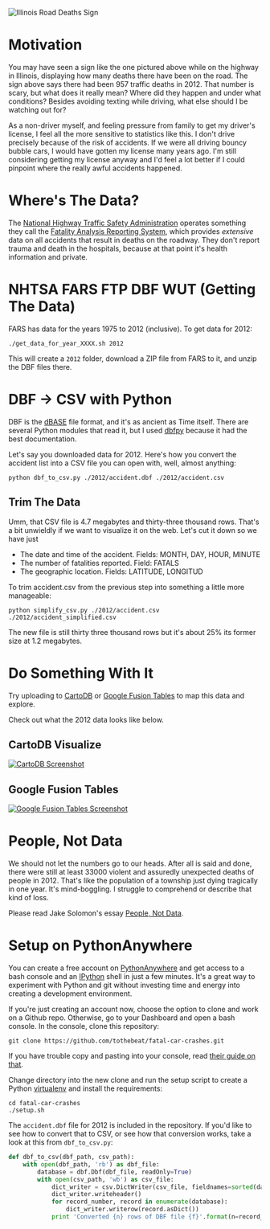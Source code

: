![Illinois Road Deaths Sign](https://raw2.github.com/tothebeat/fatal-car-crashes/master/roadsign.jpg)

# Motivation

You may have seen a sign like the one pictured above while on the highway in Illinois, displaying how many deaths there have been on the road. The sign above says there had been 957 traffic deaths in 2012. That number is scary, but what does it really mean? Where did they happen and under what conditions? Besides avoiding texting while driving, what else should I be watching out for?

As a non-driver myself, and feeling pressure from family to get my driver's license, I feel all the more sensitive to statistics like this. I don't drive precisely because of the risk of accidents. If we were all driving bouncy bubble cars, I would have gotten my license many years ago. I'm still considering getting my license anyway and I'd feel a lot better if I could pinpoint where the really awful accidents happened.

# Where's The Data?

The [National Highway Traffic Safety Administration](http://www.nhtsa.gov/) operates something they call the [Fatality Analysis Reporting System](http://www-fars.nhtsa.dot.gov/Main/index.aspx), which provides _extensive_ data on all accidents that result in deaths on the roadway. They don't report trauma and death in the hospitals, because at that point it's health information and private.


# NHTSA FARS FTP DBF WUT (Getting The Data)

FARS has data for the years 1975 to 2012 (inclusive). To get data for 2012:

```
./get_data_for_year_XXXX.sh 2012
```

This will create a `2012` folder, download a ZIP file from FARS to it, and unzip the DBF files there.

# DBF -> CSV with Python

DBF is the [dBASE](http://en.wikipedia.org/wiki/DBase) file format, and it's as ancient as Time itself. There are several Python modules that read it, but I used [dbfpy](http://dbfpy.sourceforge.net/) because it had the best documentation.

Let's say you downloaded data for 2012. Here's how you convert the accident list into a CSV file you can open with, well, almost anything:

```
python dbf_to_csv.py ./2012/accident.dbf ./2012/accident.csv
```

## Trim The Data

Umm, that CSV file is 4.7 megabytes and thirty-three thousand rows. That's a bit unwieldly if we want to visualize it on the web. Let's cut it down so we have just

* The date and time of the accident. Fields: MONTH, DAY, HOUR, MINUTE
* The number of fatalities reported. Field: FATALS
* The geographic location. Fields: LATITUDE, LONGITUD

To trim accident.csv from the previous step into something a little more manageable:

```
python simplify_csv.py ./2012/accident.csv ./2012/accident_simplified.csv
```

The new file is still thirty three thousand rows but it's about 25% its former size at 1.2 megabytes.

# Do Something With It

Try uploading to [CartoDB](http://cartodb.com/visualize) or [Google Fusion Tables](http://www.google.com/drive/apps.html#fusiontables) to map this data and explore.

Check out what the 2012 data looks like below.

## CartoDB Visualize

[![CartoDB Screenshot](https://raw2.github.com/tothebeat/fatal-car-crashes/master/cartodb_screenshot.png)](http://cdb.io/1cagt7b)

## Google Fusion Tables

[![Google Fusion Tables Screenshot](https://raw2.github.com/tothebeat/fatal-car-crashes/master/fusiontable_screenshot.png)](https://www.google.com/fusiontables/DataSource?docid=1HSmnbonscs8FbUkrVqr6vPiZFsNR02P_PaRqDNY)

# People, Not Data

We should not let the numbers go to our heads. After all is said and done, there were still at least 33000 violent and assuredly unexpected deaths of people in 2012. That's like the population of a township just dying tragically in one year. It's mind-boggling. I struggle to comprehend or describe that kind of loss.

Please read Jake Solomon's essay [People, Not Data](https://medium.com/p/47434acb50a8).

# Setup on PythonAnywhere

You can create a free account on [PythonAnywhere](https://www.pythonanywhere.com/) and get access to a bash console and an [IPython](http://ipython.org/) shell in just a few minutes. It's a great way to experiment with Python and git without investing time and energy into creating a development environment.

If you're just creating an account now, choose the option to clone and work on a Github repo. Otherwise, go to your Dashboard and open a bash console. In the console, clone this repository:

```
git clone https://github.com/tothebeat/fatal-car-crashes.git
```

If you have trouble copy and pasting into your console, read [their guide on that](https://www.pythonanywhere.com/wiki/CopyAndPaste).

Change directory into the new clone and run the setup script to create a Python [virtualenv](http://www.virtualenv.org/en/latest/) and install the requirements:

```
cd fatal-car-crashes
./setup.sh
```

The `accident.dbf` file for 2012 is included in the repository. If you'd like to see how to convert that to CSV, or see how that conversion works, take a look at this from `dbf_to_csv.py`:

```python
def dbf_to_csv(dbf_path, csv_path):
    with open(dbf_path, 'rb') as dbf_file:
        database = dbf.Dbf(dbf_file, readOnly=True)
        with open(csv_path, 'wb') as csv_file:
            dict_writer = csv.DictWriter(csv_file, fieldnames=sorted(database[0].asDict().keys()))
            dict_writer.writeheader()
            for record_number, record in enumerate(database):
                dict_writer.writerow(record.asDict())
            print 'Converted {n} rows of DBF file {f}'.format(n=record_number, f=dbf_path)
```
